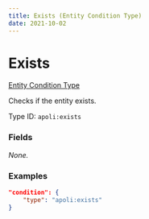 ```yaml
---
title: Exists (Entity Condition Type)
date: 2021-10-02
---
```


# Exists

[Entity Condition Type](../entity_condition_types.md)

Checks if the entity exists.

Type ID: `apoli:exists`


### Fields

_None._


### Examples

```json
"condition": {
    "type": "apoli:exists"
}
```